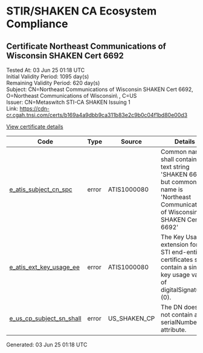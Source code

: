# STIR/SHAKEN CA Ecosystem Compliance

## Certificate Northeast Communications of Wisconsin SHAKEN Cert 6692

Tested At: 03 Jun 25 01:18 UTC\
Initial Validity Period: 1095 day(s)\
Remaining Validity Period: 620 day(s)\
Subject: CN=Northeast Communications of Wisconsin SHAKEN Cert 6692, O=Northeast Communications of Wisconsin\\ , C=US\
Issuer: CN=Metaswitch STI-CA SHAKEN Issuing 1\
Link: https://cdn-cr.cgah.tnsi.com/certs/b169a4a9dbb9ca311b83e2c9b0c04f1bd80e00d3

[View certificate details](https://x509.io/?cert=MIIChjCCAiygAwIBAgIQGc5gJGav4NdAXtfCJtLnozAKBggqhkjOPQQDAjAtMSswKQYDVQQDDCJNZXRhc3dpdGNoIFNUSS1DQSBTSEFLRU4gSXNzdWluZyAxMB4XDTI0MDIxMzEwMzkxNVoXDTI3MDIxMjEwMzkxNVowfzELMAkGA1UEBhMCVVMxLzAtBgNVBAoMJk5vcnRoZWFzdCBDb21tdW5pY2F0aW9ucyBvZiBXaXNjb25zaW4gMT8wPQYDVQQDDDZOb3J0aGVhc3QgQ29tbXVuaWNhdGlvbnMgb2YgV2lzY29uc2luIFNIQUtFTiBDZXJ0IDY2OTIwWTATBgcqhkjOPQIBBggqhkjOPQMBBwNCAATL4PA%2BfEhBkJ64BPg81zhg7RBG6UuYi2CLxJRKkObXzpeOjGY8Is8tM7DOLvyKeM2Z17AOIaIlo7VDnBjUNEIno4HbMIHYMAwGA1UdEwEB%2FwQCMAAwDgYDVR0PAQH%2FBAQDAgXgMBYGCCsGAQUFBwEaBAowCKAGFgQ2NjkyMEcGA1UdHwRAMD4wPKA6oDiGNmh0dHBzOi8vYXV0aGVudGljYXRlLWFwaS5pY29uZWN0aXYuY29tL2Rvd25sb2FkL3YxL2NybDAXBgNVHSAEEDAOMAwGCmCGSAGG%2FwkBAQMwHQYDVR0OBBYEFLnn3RmXyv1W3o8BLasQoX0PKIIuMB8GA1UdIwQYMBaAFM0epwAQENoyHWkaOdXSRgssPIfWMAoGCCqGSM49BAMCA0gAMEUCIQD4pnUfe5C8EdQiePfZiKwXAntIVP9GInjA0lMoES%2BzYwIgJow8Sr1%2B8BMwvIEISdsEkTzGh%2FGpKlgvvC1P55lWrfs%3D)

| Code | Type | Source | Details |
|------|------|--------|---------|
| [e_atis_subject_cn_spc](../../ISSUES/e_atis_subject_cn_spc/README.md) | error | ATIS1000080 | Common name shall contain the text string 'SHAKEN 6692', but common name is 'Northeast Communications of Wisconsin SHAKEN Cert 6692' |
| [e_atis_ext_key_usage_ee](../../ISSUES/e_atis_ext_key_usage_ee/README.md) | error | ATIS1000080 | The Key Usage extension for STI end-entity certificates shall contain a single key usage value of digitalSignature (0). |
| [e_us_cp_subject_sn_shall](../../ISSUES/e_us_cp_subject_sn_shall/README.md) | error | US_SHAKEN_CP | The DN does not contain a serialNumber attribute. |


Generated: 03 Jun 25 01:18 UTC